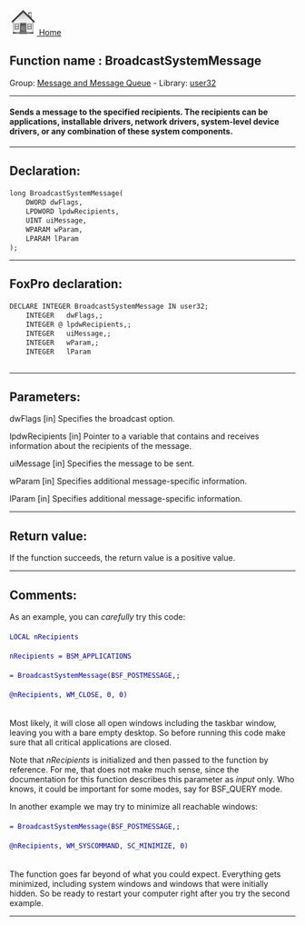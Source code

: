 [<img src="../../images/home.png"> Home ](https://github.com/VFPX/Win32API)  

## Function name : BroadcastSystemMessage
Group: [Message and Message Queue](../../functions_group.md#Message_and_Message_Queue)  -  Library: [user32](../../../libraries.md#user32)  
***  


#### Sends a message to the specified recipients. The recipients can be applications, installable drivers, network drivers, system-level device drivers, or any combination of these system components.
***  


## Declaration:
```foxpro  
long BroadcastSystemMessage(
	DWORD dwFlags,
	LPDWORD lpdwRecipients,
	UINT uiMessage,
	WPARAM wParam,
	LPARAM lParam
);  
```  
***  


## FoxPro declaration:
```foxpro  
DECLARE INTEGER BroadcastSystemMessage IN user32;
	INTEGER   dwFlags,;
	INTEGER @ lpdwRecipients,;
	INTEGER   uiMessage,;
	INTEGER   wParam,;
	INTEGER   lParam
  
```  
***  


## Parameters:
dwFlags
[in] Specifies the broadcast option.

lpdwRecipients
[in]  Pointer to a variable that contains and receives information about the recipients of the message.

uiMessage
[in] Specifies the message to be sent. 

wParam
[in] Specifies additional message-specific information. 

lParam
[in] Specifies additional message-specific information.   
***  


## Return value:
If the function succeeds, the return value is a positive value.  
***  


## Comments:
As an example, you can <Em>carefully</Em> try this code:<code><font color=#0000a0>  
LOCAL nRecipients  
nRecipients = BSM_APPLICATIONS  
= BroadcastSystemMessage(BSF_POSTMESSAGE,;  
	@nRecipients, WM_CLOSE, 0, 0)  
</font></code>  
Most likely, it will close all open windows including the taskbar window, leaving you with a bare empty desktop. So before running this code make sure that all critical applications are closed.  
  
Note that <Em>nRecipients</Em> is initialized and then passed to the function by reference. For me, that does not make much sense, since the documentation for this function describes this parameter as <Em>input</Em> only. Who knows, it could be important for some modes, say for BSF_QUERY mode.  
  
In another example we may try to minimize all reachable windows:<code><font color=#0000a0>  
= BroadcastSystemMessage(BSF_POSTMESSAGE,;  
	@nRecipients, WM_SYSCOMMAND, SC_MINIMIZE, 0)  
</font></code>  
The function goes far beyond of what you could expect. Everything gets minimized, including system windows and windows that were initially hidden. So be ready to restart your computer right after you try the second example.  
  
***  

